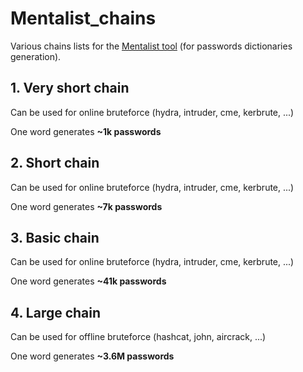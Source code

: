 # Mentalist_chains
Various chains lists for the [Mentalist tool](https://github.com/sc0tfree/mentalist) (for passwords dictionaries generation).

## 1. Very short chain
Can be used for online bruteforce (hydra, intruder, cme, kerbrute, ...) 

One word generates **~1k passwords**

## 2. Short chain
Can be used for online bruteforce (hydra, intruder, cme, kerbrute, ...) 

One word generates **~7k passwords**

## 3. Basic chain
Can be used for online bruteforce (hydra, intruder, cme, kerbrute, ...) 

One word generates **~41k passwords**

## 4. Large chain
Can be used for offline bruteforce (hashcat, john, aircrack, ...)

One word generates **~3.6M passwords**
